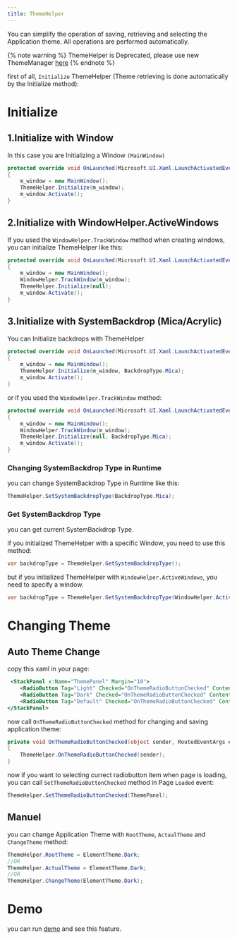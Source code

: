 ```yaml
---
title: ThemeHelper
---
```


You can simplify the operation of saving, retrieving and selecting the Application theme. All operations are performed automatically.

{% note warning %}
ThemeHelper is Deprecated, please use new ThemeManager [here](https://ghost1372.github.io/winUICommunityCommon/tools/themeManager)
{% endnote %}

first of all, `Initialize` ThemeHelper (Theme retrieving is done automatically by the Initialize method):

# Initialize

## 1.Initialize with Window
In this case you are Initializing a Window `(MainWindow)`

```cs
protected override void OnLaunched(Microsoft.UI.Xaml.LaunchActivatedEventArgs args)
{
    m_window = new MainWindow();
    ThemeHelper.Initialize(m_window);
    m_window.Activate();
}
```

## 2.Initialize with WindowHelper.ActiveWindows
If you used the `WindowHelper.TrackWindow` method when creating windows, you can initialize ThemeHelper like this:

```cs
protected override void OnLaunched(Microsoft.UI.Xaml.LaunchActivatedEventArgs args)
{
    m_window = new MainWindow();
    WindowHelper.TrackWindow(m_window);
    ThemeHelper.Initialize(null);
    m_window.Activate();
}
```

## 3.Initialize with SystemBackdrop (Mica/Acrylic)
You can Initialize backdrops with ThemeHelper
```cs
protected override void OnLaunched(Microsoft.UI.Xaml.LaunchActivatedEventArgs args)
{
    m_window = new MainWindow();
    ThemeHelper.Initialize(m_window, BackdropType.Mica);
    m_window.Activate();
}
```

or if you used the `WindowHelper.TrackWindow` method:

```cs
protected override void OnLaunched(Microsoft.UI.Xaml.LaunchActivatedEventArgs args)
{
    m_window = new MainWindow();
    WindowHelper.TrackWindow(m_window);
    ThemeHelper.Initialize(null, BackdropType.Mica);
    m_window.Activate();
}
```

### Changing SystemBackdrop Type in Runtime
you can change SystemBackdrop Type in Runtime like this:

```cs
ThemeHelper.SetSystemBackdropType(BackdropType.Mica);
```

### Get SystemBackdrop Type
you can get current SystemBackdrop Type.

if you initialized ThemeHelper with a specific Window, you need to use this method:
```cs
var backdropType = ThemeHelper.GetSystemBackdropType();
```

but if you initialized ThemeHelper with `WindowHelper.ActiveWindows`, you need to specify a window.

```cs
var backdropType = ThemeHelper.GetSystemBackdropType(WindowHelper.ActiveWindows.FirstOrDefault());
```

# Changing Theme
## Auto Theme Change
copy this xaml in your page:

```xml
 <StackPanel x:Name="ThemePanel" Margin="10">
    <RadioButton Tag="Light" Checked="OnThemeRadioButtonChecked" Content="Light"/>
    <RadioButton Tag="Dark" Checked="OnThemeRadioButtonChecked" Content="Dark" />
    <RadioButton Tag="Default" Checked="OnThemeRadioButtonChecked" Content="Use system setting" />
</StackPanel>
```
now call `OnThemeRadioButtonChecked` method for changing and saving application theme:
```cs
private void OnThemeRadioButtonChecked(object sender, RoutedEventArgs e)
{
    ThemeHelper.OnThemeRadioButtonChecked(sender);
}
```
now if you want to selecting currect radiobutton item when page is loading, you can call `SetThemeRadioButtonChecked` method in Page `Loaded` event:

```cs
ThemeHelper.SetThemeRadioButtonChecked(ThemePanel);
```

## Manuel
you can change Application Theme with `RootTheme`, `ActualTheme` and `ChangeTheme` method:

```cs
ThemeHelper.RootTheme = ElementTheme.Dark;
//OR
ThemeHelper.ActualTheme = ElementTheme.Dark;
//OR
ThemeHelper.ChangeTheme(ElementTheme.Dark);
```

# Demo
you can run [demo](https://github.com/WinUICommunity/DemoApp) and see this feature.
